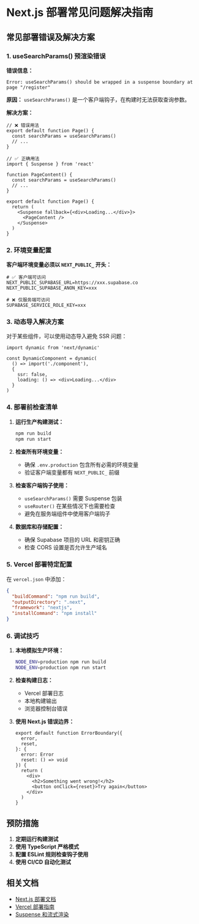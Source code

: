 # Next.js 部署常见问题解决指南

## 常见部署错误及解决方案

### 1. useSearchParams() 预渲染错误

**错误信息：**
```
Error: useSearchParams() should be wrapped in a suspense boundary at page "/register"
```

**原因：**
`useSearchParams()` 是一个客户端钩子，在构建时无法获取查询参数。

**解决方案：**
```tsx
// ❌ 错误用法
export default function Page() {
  const searchParams = useSearchParams()
  // ...
}

// ✅ 正确用法
import { Suspense } from 'react'

function PageContent() {
  const searchParams = useSearchParams()
  // ...
}

export default function Page() {
  return (
    <Suspense fallback={<div>Loading...</div>}>
      <PageContent />
    </Suspense>
  )
}
```

### 2. 环境变量配置

**客户端环境变量必须以 `NEXT_PUBLIC_` 开头：**
```env
# ✅ 客户端可访问
NEXT_PUBLIC_SUPABASE_URL=https://xxx.supabase.co
NEXT_PUBLIC_SUPABASE_ANON_KEY=xxx

# ❌ 仅服务端可访问
SUPABASE_SERVICE_ROLE_KEY=xxx
```

### 3. 动态导入解决方案

对于某些组件，可以使用动态导入避免 SSR 问题：

```tsx
import dynamic from 'next/dynamic'

const DynamicComponent = dynamic(
  () => import('./component'),
  { 
    ssr: false,
    loading: () => <div>Loading...</div>
  }
)
```

### 4. 部署前检查清单

1. **运行生产构建测试：**
   ```bash
   npm run build
   npm run start
   ```

2. **检查所有环境变量：**
   - 确保 `.env.production` 包含所有必需的环境变量
   - 验证客户端变量都有 `NEXT_PUBLIC_` 前缀

3. **检查客户端钩子使用：**
   - `useSearchParams()` 需要 Suspense 包装
   - `useRouter()` 在某些情况下也需要检查
   - 避免在服务端组件中使用客户端钩子

4. **数据库和存储配置：**
   - 确保 Supabase 项目的 URL 和密钥正确
   - 检查 CORS 设置是否允许生产域名

### 5. Vercel 部署特定配置

在 `vercel.json` 中添加：
```json
{
  "buildCommand": "npm run build",
  "outputDirectory": ".next",
  "framework": "nextjs",
  "installCommand": "npm install"
}
```

### 6. 调试技巧

1. **本地模拟生产环境：**
   ```bash
   NODE_ENV=production npm run build
   NODE_ENV=production npm run start
   ```

2. **检查构建日志：**
   - Vercel 部署日志
   - 本地构建输出
   - 浏览器控制台错误

3. **使用 Next.js 错误边界：**
   ```tsx
   export default function ErrorBoundary({
     error,
     reset,
   }: {
     error: Error
     reset: () => void
   }) {
     return (
       <div>
         <h2>Something went wrong!</h2>
         <button onClick={reset}>Try again</button>
       </div>
     )
   }
   ```

## 预防措施

1. **定期运行构建测试**
2. **使用 TypeScript 严格模式**
3. **配置 ESLint 规则检查钩子使用**
4. **使用 CI/CD 自动化测试**

## 相关文档

- [Next.js 部署文档](https://nextjs.org/docs/deployment)
- [Vercel 部署指南](https://vercel.com/docs/frameworks/nextjs)
- [Suspense 和流式渲染](https://nextjs.org/docs/app/building-your-application/routing/loading-ui-and-streaming)